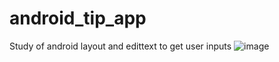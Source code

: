 # android_tip_app
Study of android layout and edittext to get user inputs
![image](https://user-images.githubusercontent.com/27310692/149676129-093f93e6-0144-4787-8403-e0dc1016eb20.png)
